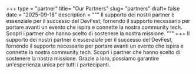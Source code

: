 +++
type = "partner"
title= "Our Partners"
slug= "partners"
draft= false
date = "2025-09-18"
description = """
Il supporto dei nostri partner è essenziale per il successo del DevFest, fornendo il supporto
necessario per portare avanti un evento che ispira e connette la nostra community tech. Scopri i partner che hanno
scelto di sostenere la nostra missione.
"""
+++
Il supporto dei nostri partner è essenziale per il successo del DevFest, fornendo il supporto necessario per portare 
avanti un evento che ispira e connette la nostra community tech. Scopri i partner che hanno scelto di sostenere la nostra missione. Grazie a loro, possiamo garantire un'esperienza unica per tutti i partecipanti.
